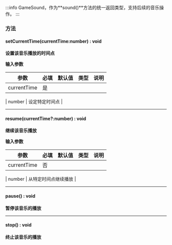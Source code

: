 :::info
GameSound，作为**sound()**方法的统一返回类型，支持后续的音乐操作。 
:::

### 方法

#### setCurrentTime(currentTime:number) : void
**设置该音乐播放的时间点**

**输入参数**

| **参数** | **必填** | **默认值** | **类型** | **说明** |
| --- | --- | --- | --- | --- |
| currentTime | 是 | 

 | number | 设定特定时间点 |


---


#### **resume**(currentTime?:number) : void
**继续该音乐播放**

**输入参数**

| **参数** | **必填** | **默认值** | **类型** | **说明** |
| --- | --- | --- | --- | --- |
| currentTime | 否 | 

 | number | 从特定时间点继续播放 |


---


#### **pause**() : void
**暂停该音乐的播放**

---


#### **stop**() : void
**终止该音乐的播放**
